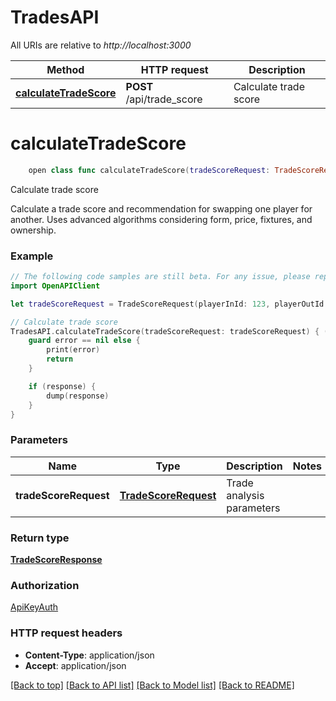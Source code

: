 # TradesAPI

All URIs are relative to *http://localhost:3000*

Method | HTTP request | Description
------------- | ------------- | -------------
[**calculateTradeScore**](TradesAPI.md#calculatetradescore) | **POST** /api/trade_score | Calculate trade score


# **calculateTradeScore**
```swift
    open class func calculateTradeScore(tradeScoreRequest: TradeScoreRequest, completion: @escaping (_ data: TradeScoreResponse?, _ error: Error?) -> Void)
```

Calculate trade score

Calculate a trade score and recommendation for swapping one player for another. Uses advanced algorithms considering form, price, fixtures, and ownership. 

### Example
```swift
// The following code samples are still beta. For any issue, please report via http://github.com/OpenAPITools/openapi-generator/issues/new
import OpenAPIClient

let tradeScoreRequest = TradeScoreRequest(playerInId: 123, playerOutId: 123, budget: 123, currentTeam: [123]) // TradeScoreRequest | Trade analysis parameters

// Calculate trade score
TradesAPI.calculateTradeScore(tradeScoreRequest: tradeScoreRequest) { (response, error) in
    guard error == nil else {
        print(error)
        return
    }

    if (response) {
        dump(response)
    }
}
```

### Parameters

Name | Type | Description  | Notes
------------- | ------------- | ------------- | -------------
 **tradeScoreRequest** | [**TradeScoreRequest**](TradeScoreRequest.md) | Trade analysis parameters | 

### Return type

[**TradeScoreResponse**](TradeScoreResponse.md)

### Authorization

[ApiKeyAuth](../README.md#ApiKeyAuth)

### HTTP request headers

 - **Content-Type**: application/json
 - **Accept**: application/json

[[Back to top]](#) [[Back to API list]](../README.md#documentation-for-api-endpoints) [[Back to Model list]](../README.md#documentation-for-models) [[Back to README]](../README.md)

